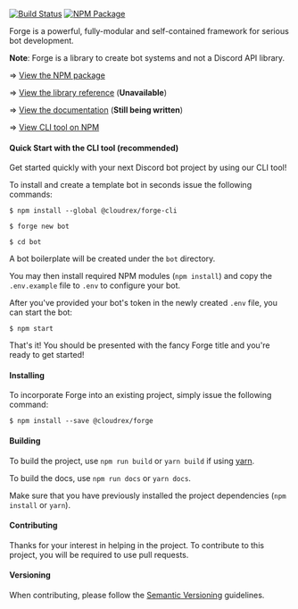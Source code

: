 [![Build Status](https://travis-ci.com/discord-forge/forge.svg?branch=dev-2.0)](https://travis-ci.com/discord-forge/forge)
[![NPM Package](https://badge.fury.io/js/%40cloudrex%2Fforge.svg)](https://www.npmjs.com/package/@cloudrex/forge)

Forge is a powerful, fully-modular and self-contained framework for serious bot development.

**Note**: Forge is a library to create bot systems and not a Discord API library.

=> [View the NPM package](https://www.npmjs.com/package/@cloudrex/forge)

=> [View the library reference](#) (**Unavailable**)

=> [View the documentation](https://cloudrex.gitbook.io/forge/) (**Still being written**)

=> [View CLI tool on NPM](https://www.npmjs.com/package/@cloudrex/forge-cli)

#### Quick Start with the CLI tool (recommended)

Get started quickly with your next Discord bot project by using our CLI tool!

To install and create a template bot in seconds issue the following commands:

`$ npm install --global @cloudrex/forge-cli`

`$ forge new bot`

`$ cd bot`

A bot boilerplate will be created under the `bot` directory.

You may then install required NPM modules (`npm install`) and copy the `.env.example` file to `.env` to configure your bot.

After you've provided your bot's token in the newly created `.env` file, you can start the bot:

`$ npm start`

That's it! You should be presented with the fancy Forge title and you're ready to get started!

#### Installing

To incorporate Forge into an existing project, simply issue the following command:

`$ npm install --save @cloudrex/forge`

#### Building

To build the project, use `npm run build` or `yarn build` if using [yarn](https://yarnpkg.com/).

To build the docs, use `npm run docs` or `yarn docs`.

Make sure that you have previously installed the project dependencies (`npm install` or `yarn`).

#### Contributing

Thanks for your interest in helping in the project. To contribute to this project, you will be required to use pull requests.

#### Versioning

When contributing, please follow the [Semantic Versioning](https://semver.org/) guidelines.
